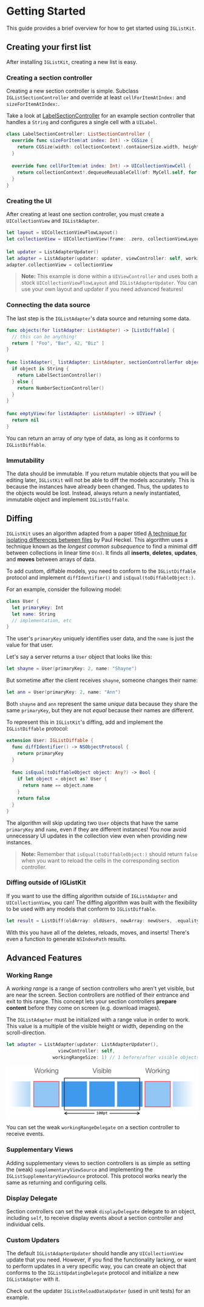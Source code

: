 # Getting Started

This guide provides a brief overview for how to get started using `IGListKit`.

## Creating your first list

After installing `IGListKit`, creating a new list is easy.

### Creating a section controller

Creating a new section controller is simple. Subclass `IGListSectionController` and override at least `cellForItemAtIndex:` and `sizeForItemAtIndex:`.

Take a look at [LabelSectionController](https://raw.githubusercontent.com/Instagram/IGListKit/master/Examples/Examples-iOS/IGListKitExamples/SectionControllers/LabelSectionController.swift) for an example section controller that handles a `String` and configures a single cell with a `UILabel`.

```swift
class LabelSectionController: ListSectionController {
  override func sizeForItem(at index: Int) -> CGSize {
    return CGSize(width: collectionContext!.containerSize.width, height: 55)
  }

  override func cellForItem(at index: Int) -> UICollectionViewCell {
    return collectionContext!.dequeueReusableCell(of: MyCell.self, for: self, at: index)
  }
}
```

### Creating the UI

After creating at least one section controller, you must create a `UICollectionView` and `IGListAdapter`.

```swift
let layout = UICollectionViewFlowLayout()
let collectionView = UICollectionView(frame: .zero, collectionViewLayout: layout)

let updater = ListAdapterUpdater()
let adapter = ListAdapter(updater: updater, viewController: self, workingRangeSize: 0)
adapter.collectionView = collectionView
```

> **Note:** This example is done within a `UIViewController` and uses both a stock `UICollectionViewFlowLayout` and `IGListAdapterUpdater`. You can use your own layout and updater if you need advanced features!

### Connecting the data source

The last step is the `IGListAdapter`'s data source and returning some data.

```swift
func objects(for listAdapter: ListAdapter) -> [ListDiffable] {
  // this can be anything!
  return [ "Foo", "Bar", 42, "Biz" ]
}

func listAdapter(_ listAdapter: ListAdapter, sectionControllerFor object: Any) -> ListSectionController {
  if object is String {
    return LabelSectionController()
  } else {
    return NumberSectionController()
  }
}

func emptyView(for listAdapter: ListAdapter) -> UIView? {
  return nil
}
```

You can return an array of _any_ type of data, as long as it conforms to `IGListDiffable`.

### Immutability

The data should be immutable. If you return mutable objects that you will be editing later, `IGListKit` will not be able to diff the models accurately. This is because the instances have already been changed. Thus, the updates to the objects would be lost. Instead, always return a newly instantiated, immutable object and implement `IGListDiffable`.

## Diffing

`IGListKit` uses an algorithm adapted from a paper titled [A technique for isolating differences between files](http://dl.acm.org/citation.cfm?id=359467&dl=ACM&coll=DL) by Paul Heckel. This algorithm uses a technique known as the *longest common subsequence* to find a minimal diff between collections in linear time `O(n)`. It finds all **inserts**, **deletes**, **updates**, and **moves** between arrays of data.

To add custom, diffable models, you need to conform to the `IGListDiffable` protocol and implement `diffIdentifier()` and `isEqual(toDiffableObject:)`.

For an example, consider the following model:

```swift
class User {
  let primaryKey: Int
  let name: String
  // implementation, etc
}
```

The user's `primaryKey` uniquely identifies user data, and the `name` is just the value for that user.

Let's say a server returns a `User` object that looks like this:

```swift
let shayne = User(primaryKey: 2, name: "Shayne")
```

But sometime after the client receives `shayne`, someone changes their name:

```swift
let ann = User(primaryKey: 2, name: "Ann")
```

Both `shayne` and `ann` represent the same *unique* data because they share the same `primaryKey`, but they are not *equal* because their names are different.

To represent this in `IGListKit`'s diffing, add and implement the `IGListDiffable` protocol:

```swift
extension User: IGListDiffable {
  func diffIdentifier() -> NSObjectProtocol {
    return primaryKey
  }

  func isEqual(toDiffableObject object: Any?) -> Bool {
    if let object = object as? User {
      return name == object.name
    }
    return false
  }
}
```

The algorithm will skip updating two `User` objects that have the same `primaryKey` and `name`, even if they are different instances! You now avoid unnecessary UI updates in the collection view even when providing new instances.

> **Note:** Remember that `isEqual(toDiffableObject:)` should return `false` when you want to reload the cells in the corresponding section controller.

### Diffing outside of IGListKit

If you want to use the diffing algorithm outside of `IGListAdapter` and `UICollectionView`, you can! The diffing algorithm was built with the flexibility to be used with any models that conform to `IGListDiffable`.

```swift
let result = ListDiff(oldArray: oldUsers, newArray: newUsers, .equality)
```

With this you have all of the deletes, reloads, moves, and inserts! There's even a function to generate `NSIndexPath` results.

## Advanced Features

### Working Range

A *working range* is a range of section controllers who aren't yet visible, but are near the screen. Section controllers are notified of their entrance and exit to this range. This concept lets your section controllers **prepare content** before they come on screen (e.g. download images).

The `IGListAdapter` must be initialized with a range value in order to work. This value is a multiple of the visible height or width, depending on the scroll-direction.

```swift
let adapter = ListAdapter(updater: ListAdapterUpdater(),
                   viewController: self,
                 workingRangeSize: 1) // 1 before/after visible objects
```

![working-range](https://raw.githubusercontent.com/Instagram/IGListKit/master/Resources/workingrange.png)

You can set the weak `workingRangeDelegate` on a section controller to receive events.

### Supplementary Views

Adding supplementary views to section controllers is as simple as setting the (weak) `supplementaryViewSource` and implementing the `IGListSupplementaryViewSource` protocol. This protocol works nearly the same as returning and configuring cells.

### Display Delegate

Section controllers can set the weak `displayDelegate` delegate to an object, including `self`, to receive display events about a section controller and individual cells.

### Custom Updaters

The default `IGListAdapterUpdater` should handle any `UICollectionView` update that you need. However, if you find the functionality lacking, or want to perform updates in a very specific way, you can create an object that conforms to the `IGListUpdatingDelegate` protocol and initialize a new `IGListAdapter` with it.

Check out the updater `IGListReloadDataUpdater` (used in unit tests) for an example.
